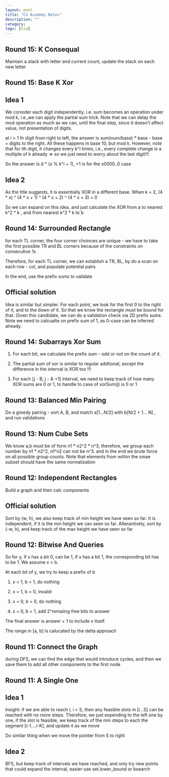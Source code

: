 ```yaml
---
layout: post
title: "CS Academy Notes"
description: ""
category: 
tags: [csa]
---
```


Round 15: K Consequal
----------
Maintain a stack with letter and current count, update the stack on each new letter

Round 15: Base K Xor
-----------
Idea 1
-------
We consider each digit independently, i.e. sum becomes an operation under mod k, i.e.,we can apply the partial sum trick. Note that we can delay the mod operation as much as we can, until the final step, since it doesn't affect value, not presentation of digits.

at i > 1 th digit from right to left, the answer is sum(num/base) * base - base + digits to the right. All these happens in base 10, but mod k. However, note that for ith digit, it changes every k^i times, i.e., every complete change is a multiple of k already => so we just need to worry about the last digit!!!   

So the answer is d * (x % k^i + 1), +1 is for the x0000..0 case

Idea 2
--------
As the title suggests, it is essentially XOR in a different base.  When k = 2, (4 * x) ^  (4 * x + 1) ^ (4 * x + 2) ^ (4 * x + 3) = 0

So we can expand on this idea, and just calculate the XOR from a to nearest k^2 * k , and from nearest k^2 * k to b


Round 14: Surrounded Rectangle
-----------
for each TL corner, the four corner choinces are unique - we have to take the first possible TR and BL corners because of the constraints on consecutive 1s

Therefore, for each TL corner, we can establish a TR, BL, by do a scan on each row - col, and populate potential pairs

In the end, use the prefix sums to validate

Official solution
--------
Idea is similar but simpler. For each point, we look for the first 0 to the right of it, and to the down of it. So that we know the rectangle must be bound for that. Given this candidate, we can do a validation check via 2D prefix sums. Note we need to calcualte on prefix sum of 1, as 0-case can be inferred already.


Round 14: Subarrays Xor Sum
----------
1. For each bit, we calculate the prefix sum  - odd or not on the count of it.

2. The partial sum of xor is similar to regular addtional, except the difference in the interval is XOR too !!!

3. For each [j - B, j - A +1] interval, we need to keep track of how many XOR sums are 0 or 1, to handle to case of xorSum(j) is 0 or 1 


Round 13: Balanced Min Pairing
-----------
Do a greedy pairing - sort A, B, and match a[1...N/2] with b[N/2 + 1... N] , and run validations


Round 13: Num Cube Sets
----------
We know a,b must be of form n1 * n2^2 * n^3, therefore, we group each number by n1 * n2^2, n1^n2 can not be n^3. and in the end we brute force on all possible group counts. Note that elements from within the smae subset should have the same normalization

Round 12: Independent Rectangles
----------
Build a graph and then calc components

Official solution
---------
Sort by (w, h), we also keep track of min height we have seen so far. It is independent, if it is the min height we can seen so far. Alterantively, sort by (-w, h), and keep track of the max height we have seen so far


Round 12: Bitwise And Queries
-----------
So for y, if x has a bit 0, can be 1, if x has a bit 1, the corresponding bit has to be 1. We assume x < b.

At each bit of y, we try to keep a prefix of b

1. x = 1, b = 1, do nothing

2. x = 1, b = 0, invalid

3. x = 0, b = 0, do nothing

4. x = 0, b = 1, add 2^remaiing free bits to answer

The final answer is answer + 1 to include x itself.

The range in [a, b] is calucated by the delta approach


Round 11: Connect the Graph
-----------
during DFS, we can find the edge that would introduce cycles, and then we save them to add all other components to the first node


Round 11: A Single One 
----------

Idea 1
---------
Insight: if we are able to reach i, i < S, then any feasible slots in [i...S] can be reached with no more steps. Therefore, we just expending to the left one by one, if the slot is feasible, we keep track of the min steps to each the segment [i-1....i-K], and update it as we move

Do similar thing when we move the pointer from S to right

Idea 2
--------
BFS, but keep track of intervals we have reached, and only try new points that could expand the interval, easier use set.lower_bound or bsearch

